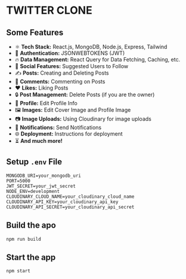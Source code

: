 # TWITTER CLONE

## Some Features

- ⚛️ **Tech Stack:** React.js, MongoDB, Node.js, Express, Tailwind
- 🔐 **Authentication:** JSONWEBTOKENS (JWT)
- 🔥 **Data Management:** React Query for Data Fetching, Caching, etc.
- 👥 **Social Features:** Suggested Users to Follow
- ✍️ **Posts:** Creating and Deleting Posts
- 💬 **Comments:** Commenting on Posts
- ❤️ **Likes:** Liking Posts
- 🔒 **Post Management:** Delete Posts (if you are the owner)
- 📝 **Profile:** Edit Profile Info
- 🖼️ **Images:** Edit Cover Image and Profile Image
- 📷 **Image Uploads:** Using Cloudinary for image uploads
- 🔔 **Notifications:** Send Notifications
- 🌐 **Deployment:** Instructions for deployment
- ⏳ **And much more!**

## Setup `.env` File

```plaintext
MONGODB_URI=your_mongodb_uri
PORT=5000
JWT_SECRET=your_jwt_secret
NODE_ENV=development
CLOUDINARY_CLOUD_NAME=your_cloudinary_cloud_name
CLOUDINARY_API_KEY=your_cloudinary_api_key
CLOUDINARY_API_SECRET=your_cloudinary_api_secret
```

## Build the apo
```
npm run build
```

## Start the app
```
npm start
```

